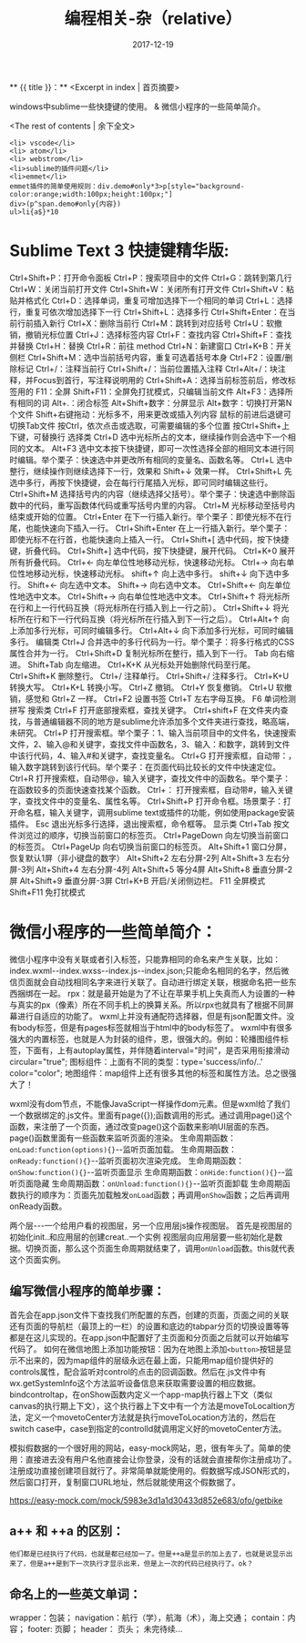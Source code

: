 ﻿---
title: 编程相关-杂（relative）
tags: others
categories: 开发工具
date: 2017-12-19
---
** {{ title }}：** <Excerpt in index | 首页摘要>

windows中sublime一些快捷键的使用。 & 微信小程序的一些简单简介。
<!-- more -->
<The rest of contents | 余下全文>

```
<li> vscode</li>
<li> atom</li>
<li> webstrom</li>
<li>sublime的插件问题</li>
<li>emmet</li>
emmet插件的简单使用规则：div.demo#only*3>p[style="background-color:orange;width:100px;height:100px;"]
div>(p^span.demo#only{内容})
ul>li{a$}*10
```
# Sublime Text 3 快捷键精华版:
Ctrl+Shift+P：打开命令面板
Ctrl+P：搜索项目中的文件
Ctrl+G：跳转到第几行
Ctrl+W：关闭当前打开文件
Ctrl+Shift+W：关闭所有打开文件
Ctrl+Shift+V：粘贴并格式化
Ctrl+D：选择单词，重复可增加选择下一个相同的单词
Ctrl+L：选择行，重复可依次增加选择下一行
Ctrl+Shift+L：选择多行
Ctrl+Shift+Enter：在当前行前插入新行
Ctrl+X：删除当前行
Ctrl+M：跳转到对应括号
Ctrl+U：软撤销，撤销光标位置
Ctrl+J：选择标签内容
Ctrl+F：查找内容
Ctrl+Shift+F：查找并替换
Ctrl+H：替换
Ctrl+R：前往 method
Ctrl+N：新建窗口
Ctrl+K+B：开关侧栏
Ctrl+Shift+M：选中当前括号内容，重复可选着括号本身
Ctrl+F2：设置/删除标记
Ctrl+/：注释当前行
Ctrl+Shift+/：当前位置插入注释
Ctrl+Alt+/：块注释，并Focus到首行，写注释说明用的
Ctrl+Shift+A：选择当前标签前后，修改标签用的
F11：全屏
Shift+F11：全屏免打扰模式，只编辑当前文件
Alt+F3：选择所有相同的词
Alt+.：闭合标签
Alt+Shift+数字：分屏显示
Alt+数字：切换打开第N个文件
Shift+右键拖动：光标多不，用来更改或插入列内容
鼠标的前进后退键可切换Tab文件
按Ctrl，依次点击或选取，可需要编辑的多个位置
按Ctrl+Shift+上下键，可替换行
选择类
Ctrl+D 选中光标所占的文本，继续操作则会选中下一个相同的文本。
Alt+F3 选中文本按下快捷键，即可一次性选择全部的相同文本进行同时编辑。举个栗子：快速选中并更改所有相同的变量名、函数名等。
Ctrl+L 选中整行，继续操作则继续选择下一行，效果和 Shift+↓ 效果一样。
Ctrl+Shift+L 先选中多行，再按下快捷键，会在每行行尾插入光标，即可同时编辑这些行。
Ctrl+Shift+M 选择括号内的内容（继续选择父括号）。举个栗子：快速选中删除函数中的代码，重写函数体代码或重写括号内里的内容。
Ctrl+M 光标移动至括号内结束或开始的位置。
Ctrl+Enter 在下一行插入新行。举个栗子：即使光标不在行尾，也能快速向下插入一行。
Ctrl+Shift+Enter 在上一行插入新行。举个栗子：即使光标不在行首，也能快速向上插入一行。
Ctrl+Shift+[ 选中代码，按下快捷键，折叠代码。
Ctrl+Shift+] 选中代码，按下快捷键，展开代码。
Ctrl+K+0 展开所有折叠代码。
Ctrl+← 向左单位性地移动光标，快速移动光标。
Ctrl+→ 向右单位性地移动光标，快速移动光标。
shift+↑ 向上选中多行。
shift+↓ 向下选中多行。
Shift+← 向左选中文本。
Shift+→ 向右选中文本。
Ctrl+Shift+← 向左单位性地选中文本。
Ctrl+Shift+→ 向右单位性地选中文本。
Ctrl+Shift+↑ 将光标所在行和上一行代码互换（将光标所在行插入到上一行之前）。
Ctrl+Shift+↓ 将光标所在行和下一行代码互换（将光标所在行插入到下一行之后）。
Ctrl+Alt+↑ 向上添加多行光标，可同时编辑多行。
Ctrl+Alt+↓ 向下添加多行光标，可同时编辑多行。
编辑类
Ctrl+J 合并选中的多行代码为一行。举个栗子：将多行格式的CSS属性合并为一行。
Ctrl+Shift+D 复制光标所在整行，插入到下一行。
Tab 向右缩进。
Shift+Tab 向左缩进。
Ctrl+K+K 从光标处开始删除代码至行尾。
Ctrl+Shift+K 删除整行。
Ctrl+/ 注释单行。
Ctrl+Shift+/ 注释多行。
Ctrl+K+U 转换大写。
Ctrl+K+L 转换小写。
Ctrl+Z 撤销。
Ctrl+Y 恢复撤销。
Ctrl+U 软撤销，感觉和 Gtrl+Z 一样。
Ctrl+F2 设置书签
Ctrl+T 左右字母互换。
F6 单词检测拼写
搜索类
Ctrl+F 打开底部搜索框，查找关键字。
Ctrl+shift+F 在文件夹内查找，与普通编辑器不同的地方是sublime允许添加多个文件夹进行查找，略高端，未研究。
Ctrl+P 打开搜索框。举个栗子：1、输入当前项目中的文件名，快速搜索文件，2、输入@和关键字，查找文件中函数名，3、输入：和数字，跳转到文件中该行代码，4、输入#和关键字，查找变量名。
Ctrl+G 打开搜索框，自动带：，输入数字跳转到该行代码。举个栗子：在页面代码比较长的文件中快速定位。
Ctrl+R 打开搜索框，自动带@，输入关键字，查找文件中的函数名。举个栗子：在函数较多的页面快速查找某个函数。
Ctrl+： 打开搜索框，自动带#，输入关键字，查找文件中的变量名、属性名等。
Ctrl+Shift+P 打开命令框。场景栗子：打开命名框，输入关键字，调用sublime text或插件的功能，例如使用package安装插件。
Esc 退出光标多行选择，退出搜索框，命令框等。
显示类
Ctrl+Tab 按文件浏览过的顺序，切换当前窗口的标签页。
Ctrl+PageDown 向左切换当前窗口的标签页。
Ctrl+PageUp 向右切换当前窗口的标签页。
Alt+Shift+1 窗口分屏，恢复默认1屏（非小键盘的数字）
Alt+Shift+2 左右分屏-2列
Alt+Shift+3 左右分屏-3列
Alt+Shift+4 左右分屏-4列
Alt+Shift+5 等分4屏
Alt+Shift+8 垂直分屏-2屏
Alt+Shift+9 垂直分屏-3屏
Ctrl+K+B 开启/关闭侧边栏。
F11 全屏模式
Shift+F11 免打扰模式

# 微信小程序的一些简单简介：
微信小程序中没有关联或者引入标签，只能靠相同的命名来产生关联，比如：index.wxml--index.wxss--index.js--index.json;只能命名相同的名字，然后微信页面就会自动找相同名字来进行关联了。自动进行绑定关联，根据命名把一些东西捆绑在一起。
rpx：就是最开始是为了不让在苹果手机上失真而人为设置的一种与真实的px（像素）所在不同手机上的换算关系。所以rpx也就具有了根据不同屏幕进行自适应的功能了。
wxml上并没有通配符选择器，但是有json配置文件。没有body标签，但是有pages标签就相当于html中的body标签了。
wxml中有很多强大的内置标签，也就是人为封装的组件，恩，很强大的。例如：轮播图组件<swiper>标签，下面有<swiper-item>，<swiper>上有autoplay属性，并伴随着interval="时间"，是否采用衔接滑动circular="true";
图标<icon>组件：上面有不同的类型：type='success/info/..' color="color";
地图<map>组件：map组件上还有很多其他的标签和属性方法。总之很强大了！

wxml没有dom节点，不能像JavaScript一样操作dom元素。但是wxml给了我们一个数据绑定的.js文件。里面有page({});函数调用的形式。通过调用page()这个函数，来注册了一个页面，通过改变page()这个函数来影响UI层面的东西。page()函数里面有一些函数来监听页面的渲染。
生命周期函数：`onLoad:function(options){}`--监听页面加载。
生命周期函数：`onReady:function(){}`--监听页面初次渲染完成。
生命周期函数：`onShow:function(){}`--监听页面显示
生命周期函数：`onHide:function(){}`--监听页面隐藏
生命周期函数：`onUnload:function(){}`--监听页面卸载
生命周期函数执行的顺序为：页面先加载触发`onLoad`函数；再调用`onShow`函数；之后再调用onReady函数。

两个层---一个给用户看的视图层，另一个应用层js操作视图层。
首先是视图层的初始化init..和应用层的创建creat..一个实例
视图层向应用层要一些初始化是数据。切换页面，那么这个页面生命周期就结束了，调用`onUnload`函数。this就代表这个页面实例。

## 编写微信小程序的简单步骤：
首先会在app.json文件下查找我们所配置的东西，创建的页面，页面之间的关联还有页面的导航栏（最顶上的一栏）的设置和底边的tabpar分页的切换设置等等都是在这儿实现的。在app.json中配置好了主页面和分页面之后就可以开始编写代码了。
如何在微信地图上添加功能按钮：因为在地图上添加`<button>`按钮是显示不出来的，因为map组件的层级永远在最上面，只能用map组价提供好的controls属性，配合监听对control的点击的回调函数。然后在.js文件中有wx.getSystemInfo这个方法监听设备信息来获取需要设置的相应数据。
bindcontroltap，在onShow函数内定义一个app-map执行器上下文（类似canvas的执行期上下文），这个执行器上下文中有一个方法是moveToLocaltion方法，定义一个movetoCenter方法就是执行moveToLocation方法的，然后在switch case中，case到指定的controlId就调用定义好的movetoCenter方法。

模拟假数据的一个很好用的网站，easy-mock网站，恩，很有年头了。简单的使用：直接进去没有用户名他直接会让你登录，没有的话就会直接帮你注册成功了。注册成功直接创建项目就行了。非常简单就能使用的。假数据写成JSON形式的，然后窗口打开，复制窗口URL地址，然后就能使用这个假数据了。

https://easy-mock.com/mock/5983e3d1a1d30433d852e683/ofo/getbike

## a++ 和 ++a 的区别：
    他们都是已经执行了代码，也就是都已经加一了。但是++a是显示的加上去了，也就是说显示出来了，但是a++是到下一次执行才显示出来，但是上一次的代码已经执行了。ok？

## 命名上的一些英文单词：
wrapper：包装；
navigation：航行（学），航海（术），海上交通；
contain：内容；
footer: 页脚；
header： 页头；
未完待续...